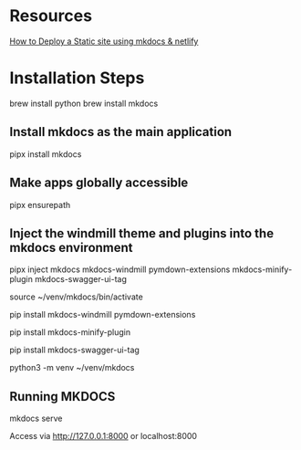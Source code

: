 # Resources
[How to Deploy a Static site using mkdocs & netlify](https://collabnix.com/how-to-deploy-a-static-site-using-mkdocs-and-netlify/)

# Installation Steps
brew install python
brew install mkdocs

## Install mkdocs as the main application
pipx install mkdocs
## Make apps globally accessible
pipx ensurepath

## Inject the windmill theme and plugins into the mkdocs environment
pipx inject mkdocs mkdocs-windmill pymdown-extensions mkdocs-minify-plugin mkdocs-swagger-ui-tag


source ~/venv/mkdocs/bin/activate

pip install mkdocs-windmill pymdown-extensions

pip install mkdocs-minify-plugin

pip install mkdocs-swagger-ui-tag

python3 -m venv ~/venv/mkdocs

## Running MKDOCS
mkdocs serve

Access via http://127.0.0.1:8000 or localhost:8000
